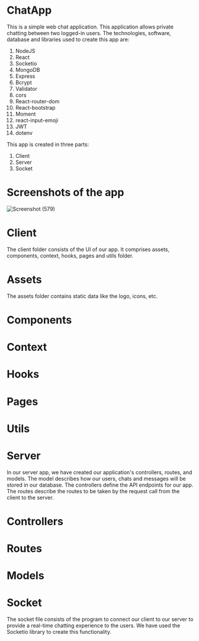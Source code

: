 # ChatApp
 This is a simple web chat application. This application allows private chatting between two logged-in users.
 The technologies, software, database and libraries used to create this app are:
  1. NodeJS
  2. React
  3. Socketio
  4. MongoDB
  5. Express
  6. Bcrypt
  7. Validator
  8. cors
  9. React-router-dom
  10. React-bootstrap
  11. Moment
  12. react-input-emoji
  13. JWT
  14. dotenv

This app is created in three parts:
 1. Client
 2. Server
 3. Socket

# Screenshots of the app
![Screenshot (579)](https://github.com/Pranav2092/ChatApp/assets/130064033/30cc2333-10fe-48f2-ab8b-a75ed8a6f958)








# Client

The client folder consists of the UI of our app. It comprises assets, components, context, hooks, pages and utils folder. 

 # Assets

 The assets folder contains static data like the logo, icons, etc.

 # Components
 
 # Context
 
 # Hooks
 
 # Pages
 
 # Utils

# Server

In our server app, we have created our application's controllers, routes, and models. The model describes how our users, chats and messages will be stored in our database. The controllers define the API endpoints for our app. The routes describe the routes to be taken by the request call from the client to the server.

 # Controllers
 
 # Routes
 
 # Models

# Socket

The socket file consists of the program to connect our client to our server to provide a real-time chatting experience to the users. We have used the Socketio library to create this functionality.
